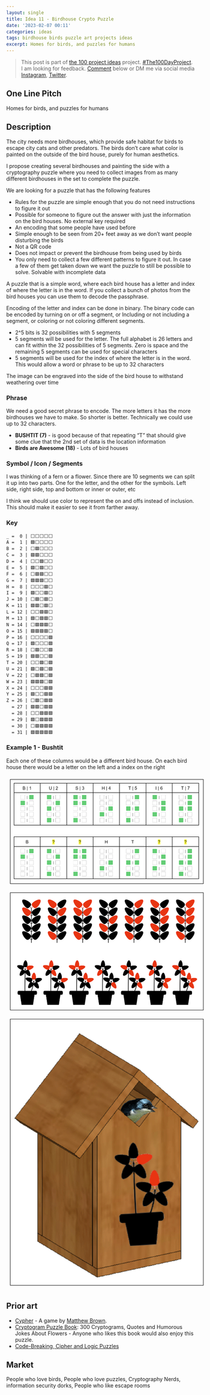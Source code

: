 ```yaml
---
layout: single
title: Idea 11 - Birdhouse Crypto Puzzle 
date: '2023-02-07 00:11'
categories: ideas
tags: birdhouse birds puzzle art projects ideas
excerpt: Homes for birds, and puzzles for humans
---
```


> This post is part of [the 100 project ideas](/projects/2023-100-ideas/) project. [#The100DayProject](https://www.the100dayproject.org/). I am looking for feedback. <a href='#utterances-comments'>Comment</a> below or DM me via social media <a href="https://instagram.com/funvill" rel="nofollow noopener noreferrer"><i class="fab fa-fw fa-instagram" aria-hidden="true"></i><span class="label">Instagram</span></a>, <a href="https://twitter.com/funvill" rel="nofollow noopener noreferrer"><i class="fab fa-fw fa-twitter" aria-hidden="true"></i><span class="label">Twitter</span></a>.

## One Line Pitch

Homes for birds, and puzzles for humans

## Description

The city needs more birdhouses, which provide safe habitat for birds to escape city cats and other predators. The birds don’t care what color is painted on the outside of the bird house, purely for human aesthetics.

I propose creating several birdhouses and painting the side with a cryptography puzzle where you need to collect images from as many different birdhouses in the set to complete the puzzle.

We are looking for a puzzle that has the following features

- Rules for the puzzle are simple enough that you do not need instructions to figure it out
- Possible for someone to figure out the answer with just the information on the bird houses. No external key required
- An encoding that some people have used before
- Simple enough to be seen from 20+ feet away as we don’t want people disturbing the birds
- Not a QR code
- Does not impact or prevent the birdhouse from being used by birds
- You only need to collect a few different patterns to figure it out. In case a few of them get taken down we want the puzzle to still be possible to solve. Solvable with incomplete data

A puzzle that is a simple word, where each bird house has a letter and index of where the letter is in the word. If you collect a bunch of photos from the bird houses you can use them to decode the passphrase.

Encoding of the letter and index can be done in binary. The binary code can be encoded by turning on or off a segment, or Including or not including a segment, or coloring or not coloring different segments.

- 2^5 bits is 32 possibilities with 5 segments
- 5 segments will be used for the letter. The full alphabet is 26 letters and can fit within the 32 possibilities of 5 segments. Zero is space and the remaining 5 segments can be used for special characters
- 5 segments will be used for the index of where the letter is in the word. This would allow a word or phrase to be up to 32 characters

The image can be engraved into the side of the bird house to withstand weathering over time

### Phrase

We need a good secret phrase to encode. The more letters it has the more birdhouses we have to make. So shorter is better. Technically we could use up to 32 characters.

- **BUSHTIT (7)** - is good because of that repeating “T” that should give some clue that the 2nd set of data is the location information
- **Birds are Awesome (18)** - Lots of bird houses

### Symbol / Icon / Segments

I was thinking of a fern or a flower. Since there are 10 segments we can split it up into two parts. One for the letter, and the other for the symbols. Left side, right side, top and bottom or inner or outer, etc

I think we should use color to represent the on and offs instead of inclusion. This should make it easier to see it from farther away.

### Key

```txt
_ =  0 | ⬜⬜⬜⬜⬜
A =  1 | 🟩⬜⬜⬜⬜
B =  2 | ⬜🟩⬜⬜⬜
C =  3 | 🟩🟩⬜⬜⬜
D =  4 | ⬜⬜🟩⬜⬜
E =  5 | 🟩⬜🟩⬜⬜
F =  6 | ⬜🟩🟩⬜⬜
G =  7 | 🟩🟩🟩⬜⬜
H =  8 | ⬜⬜⬜🟩⬜
I =  9 | 🟩⬜⬜🟩⬜
J = 10 | ⬜🟩⬜🟩⬜
K = 11 | 🟩🟩⬜🟩⬜
L = 12 | ⬜⬜🟩🟩⬜
M = 13 | 🟩⬜🟩🟩⬜
N = 14 | ⬜🟩🟩🟩⬜
O = 15 | 🟩🟩🟩🟩⬜
P = 16 | ⬜⬜⬜⬜🟩
Q = 17 | 🟩⬜⬜⬜🟩
R = 18 | ⬜🟩⬜⬜🟩
S = 19 | 🟩🟩⬜⬜🟩
T = 20 | ⬜⬜🟩⬜🟩
U = 21 | 🟩⬜🟩⬜🟩
V = 22 | ⬜🟩🟩⬜🟩
W = 23 | 🟩🟩🟩⬜🟩
X = 24 | ⬜⬜⬜🟩🟩
Y = 25 | 🟩⬜⬜🟩🟩
Z = 26 | ⬜🟩⬜🟩🟩
  = 27 | 🟩🟩⬜🟩🟩
  = 28 | ⬜⬜🟩🟩🟩
  = 29 | 🟩⬜🟩🟩🟩
  = 30 | ⬜🟩🟩🟩🟩
  = 31 | 🟩🟩🟩🟩🟩
```

### Example 1 - Bushtit

Each one of these columns would be a different bird house. On each bird house there would be a letter on the left and a index on the right

<img src="/public/uploads/2023/example-bushtit.png" alt="example bushtit" style="margin: 10px; border: 1px solid black; padding: 5px"/>

<img src="/public/uploads/2023/example-bushtit2.png" alt="example bushtit 2" style="margin: 10px; border: 1px solid black; padding: 5px"/>

<img src="/public/uploads/2023/birdhouse-crypto-puzzle.png" alt="birdhouse-crypto-puzzle" style="margin: 10px; border: 1px solid black; padding: 5px"/>

## Prior art

- [Cypher](https://store.steampowered.com/app/746710/Cypher/) - A game by [Matthew Brown](https://twitter.com/Ma77hew_Brown).
- [Cryptogram Puzzle Book](https://www.amazon.ca/Cryptogram-Puzzle-Book-Cryptograms-Cryptoquotes/dp/107388547X): 300 Cryptograms, Quotes and Humorous Jokes About Flowers - Anyone who likes this book would also enjoy this puzzle.
- [Code-Breaking, Cipher and Logic Puzzles](https://www.boxentriq.com/)

## Market

People who love birds, People who love puzzles, Cryptography Nerds, information security dorks, People who like escape rooms
